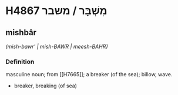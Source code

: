# H4867 מִשְׁבָּר / משבר

## mishbâr

_(mish-bawr' | mish-BAWR | meesh-BAHR)_

### Definition

masculine noun; from [[H7665]]; a breaker (of the sea); billow, wave.

- breaker, breaking (of sea)
